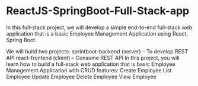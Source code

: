 # ReactJS-SpringBoot-Full-Stack-app
In this full-stack project, we will develop a simple end-to-end full-stack web application that is a basic Employee Management Application using React, Spring Boot.  

We will build two projects:
sprintboot-backend (server) – To develop REST API
react-frontend (client) – Consume REST API
In this project, you will learn how to build a full-stack web application that is basic Employee Management Application with CRUD features:
Create Employee
List Employee
Update Employee
Delete Employee
View Employee
